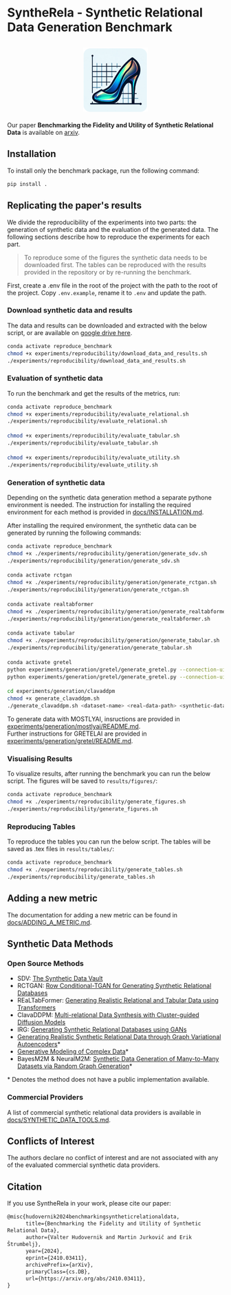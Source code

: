 # SyntheRela - Synthetic Relational Data Generation Benchmark

<h2 align="center">
    <img src="docs/SyntheRela.png" height="150px">
</h2>

Our paper **Benchmarking the Fidelity and Utility of Synthetic Relational Data** is available on [arxiv](https://arxiv.org/abs/2410.03411).

## Installation
To install only the benchmark package, run the following command:

```bash
pip install .
```

## Replicating the paper's results
We divide the reproducibility of the experiments into two parts: the generation of synthetic data and the evaluation of the generated data. The following sections describe how to reproduce the experiments for each part.
> To reproduce some of the figures the synthetic data needs to be downloaded first. The tables can be reproduced with the results provided in the repository or by re-running the benchmark.

First, create a .env file in the root of the project with the path to the root of the project. Copy `.env.example`, rename it to `.env` and update the path.

### Download synthetic data and results

The data and results can be downloaded and extracted with the below script, or are available on [google drive here](https://drive.google.com/drive/folders/1L9KarR20JqzU0p8b3G_KU--h2b8sz6ky).

```bash
conda activate reproduce_benchmark
chmod +x experiments/reproducibility/download_data_and_results.sh
./experiments/reproducibility/download_data_and_results.sh
```

### Evaluation of synthetic data
To run the benchmark and get the results of the metrics, run:

```bash
conda activate reproduce_benchmark
chmod +x experiments/reproducibility/evaluate_relational.sh
./experiments/reproducibility/evaluate_relational.sh

chmod +x experiments/reproducibility/evaluate_tabular.sh
./experiments/reproducibility/evaluate_tabular.sh

chmod +x experiments/reproducibility/evaluate_utility.sh
./experiments/reproducibility/evaluate_utility.sh
```

### Generation of synthetic data
Depending on the synthetic data generation method a separate pythone environment is needed. The instruction for installing the required environment for each method is provided in [docs/INSTALLATION.md](/docs/INSTALLATION.md).

After installing the required environment, the synthetic data can be generated by running the following commands:

```bash
conda activate reproduce_benchmark
chmod +x ./experiments/reproducibility/generation/generate_sdv.sh
./experiments/reproducibility/generation/generate_sdv.sh

conda activate rctgan
chmod +x ./experiments/reproducibility/generation/generate_rctgan.sh
./experiments/reproducibility/generation/generate_rctgan.sh

conda activate realtabformer
chmod +x ./experiments/reproducibility/generation/generate_realtabformer.sh
./experiments/reproducibility/generation/generate_realtabformer.sh

conda activate tabular
chmod +x ./experiments/reproducibility/generation/generate_tabular.sh
./experiments/reproducibility/generation/generate_tabular.sh

conda activate gretel
python experiments/generation/gretel/generate_gretel.py --connection-uid  <connection-uid> --model lstm
python experiments/generation/gretel/generate_gretel.py --connection-uid  <connection-uid> --model actgan

cd experiments/generation/clavaddpm
chmod +x generate_clavaddpm.sh
./generate_clavaddpm.sh <dataset-name> <real-data-path> <synthetic-data-path>  
```

To generate data with MOSTLYAI, insructions are provided in [experiments/generation/mostlyai/README.md](experiments/generation/mostlyai/README.md). <br>
Further instructions for GRETELAI are provided in [experiments/generation/gretel/README.md](experiments/generation/gretel/README.md).

### Visualising Results
To visualize results, after running the benchmark you can run the below script. The figures will be saved to `results/figures/`:
```bash
conda activate reproduce_benchmark
chmod +x ./experiments/reproducibility/generate_figures.sh
./experiments/reproducibility/generate_figures.sh
```
### Reproducing Tables
To reproduce the tables you can run the below script. The tables will be saved as .tex files in `results/tables/`:
```bash
conda activate reproduce_benchmark
chmod +x ./experiments/reproducibility/generate_tables.sh
./experiments/reproducibility/generate_tables.sh
```

## Adding a new metric
The documentation for adding a new metric can be found in [docs/ADDING_A_METRIC.md](/docs/ADDING_A_METRIC.md).

## Synthetic Data Methods
### Open Source Methods
- SDV: [The Synthetic Data Vault](https://ieeexplore.ieee.org/document/7796926)
- RCTGAN: [Row Conditional-TGAN for Generating Synthetic Relational Databases](https://ieeexplore.ieee.org/abstract/document/10096001)
- REaLTabFormer: [Generating Realistic Relational and Tabular Data using Transformers](https://arxiv.org/abs/2302.02041)
- ClavaDDPM: [Multi-relational Data Synthesis with Cluster-guided Diffusion Models](https://arxiv.org/html/2405.17724v1)
- IRG: [Generating Synthetic Relational Databases using GANs](https://arxiv.org/abs/2312.15187)
- [Generating Realistic Synthetic Relational Data through Graph Variational Autoencoders](https://arxiv.org/abs/2211.16889)*
- [Generative Modeling of Complex Data](https://arxiv.org/abs/2202.02145)*
- BayesM2M & NeuralM2M: [Synthetic Data Generation of Many-to-Many Datasets via Random Graph Generation](https://iclr.cc/virtual/2023/poster/10982)*


\* Denotes the method does not have a public implementation available.

### Commercial Providers
A list of commercial synthetic relational data providers is available in [docs/SYNTHETIC_DATA_TOOLS.md](/docs/SYNTHETIC_DATA_TOOLS.md).

## Conflicts of Interest
The authors declare no conflict of interest and are not associated with any of the evaluated commercial synthetic data providers.

## Citation
If you use SyntheRela in your work, please cite our paper:
```
@misc{hudovernik2024benchmarkingsyntheticrelationaldata,
      title={Benchmarking the Fidelity and Utility of Synthetic Relational Data}, 
      author={Valter Hudovernik and Martin Jurkovič and Erik Štrumbelj},
      year={2024},
      eprint={2410.03411},
      archivePrefix={arXiv},
      primaryClass={cs.DB},
      url={https://arxiv.org/abs/2410.03411}, 
}
```
